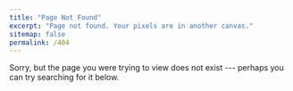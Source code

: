 ```yaml
---
title: "Page Not Found"
excerpt: "Page not found. Your pixels are in another canvas."
sitemap: false
permalink: /404
---
```


Sorry, but the page you were trying to view does not exist --- perhaps you can try searching for it below.

<script type="text/javascript">
  <form action="https://www.google.com/search" method="get">
  <input type="text" name="q" placeholder="Search this site">
  <input type="hidden" name="sitesearch" value="yourdomain.com">
  <input type="submit" value="Search">
  </form>
</script>
